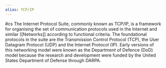 ```yaml
---
alias: TCP/IP
---
```

#cs
The Internet Protocol Suite, commonly known as TCP/IP, is a framework for organising the set of communication protocols used in the Internet and similar [[Networks]] according to functional criteria. The foundational protocols in the suite are the Transmission Control Protocol (TCP), the User Datagram Protocol (UDP) and the Internet Protocol (IP). Early versions of this networking model were known as the Department of Defence (DoD) model because the research and development were funded by the United States Department of Defense through DARPA.
